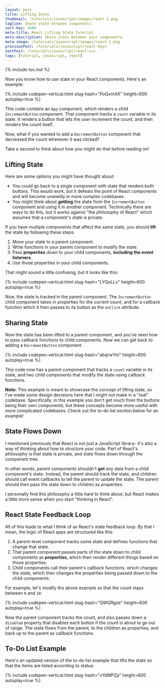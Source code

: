 ```yaml
---
layout: post
title: Lifting State
thumbnail: /tutorials/javascript/images/react-1.png
tagline: Share state between components.
sort-key: 1600
meta-title: React Lifting State Tutorial
meta-description: Share state between your components.
meta-image: /tutorials/javascript/images/react-1.png
previousPost: /tutorials/javascript/react-keys
nextPost: /tutorials/javascript/react-css
tags: [tutorial, javascript, react]
---
```


{% include toc.md %}

Now you know how to use state in your React components. Here's an example:

{% include codepen-vertical.html slug-hash="PoQvmXK" height=600 autoplay=true %}

This code contains an `App` component, which renders a child `IncrementButton` component. That component tracks a `count` variable in its state. It renders a button that lets the user increment the count, and then renders the count itself.

Now, what if you wanted to add a `DecrementButton` component that decreased the count whenever it was clicked?

Take a second to think about how you might do that before reading on!

## Lifting State

Here are some options you might have thought about:

- You could go back to a single component with state that renders both buttons. This would work, but it defeats the point of React components and will become unwieldy in more complex codebases.
- You might think about **getting** the state from the `IncrementButton` component and using it in another component. Technically there are ways to do this, but it works against "the philosophy of React" which assumes that a component's state is private.

If you have multiple components that affect the same state, you should **lift** the state by following these steps:

1. Move your state to a parent component.
2. Write functions in your parent component to modify the state.
3. Pass **properties** down to your child components, **including the event listeners**.
4. Use those properties in your child components.

That might sound a little confusing, but it looks like this:

{% include codepen-vertical.html slug-hash="LYQoLLx" height=600 autoplay=true %}

Now, the state is tracked in the parent component. The `IncrementButton` child component takes in properties for the current count, and for a callback function which it then passes to its button as the `onClick` attribute.

## Sharing State

Now the state has been lifted to a parent component, and you've seen how to pass callback functions to child components. Now we can get back to adding a `DecrementButton` component.

{% include codepen-vertical.html slug-hash="abqrwYm" height=600 autoplay=true %}

This code now has a parent component that tracks a `count` variable in its state, and two child components that modify the state using callback functions.

**Note:** This example is meant to showcase the concept of lifting state, so I've made some design decisions here that I might not make in a "real" codebase. Specifically, in this example you don't get much from the buttons being their own components, but these concepts become more useful with more complicated codebases. Check out the to-do list section below for an example!

## State Flows Down

I mentioned previously that React is not just a JavaScript library- it's also a way of thinking about how to structure your code. Part of React's philosophy is that state is private, and state flows down through the component tree.

In other words, parent components shouldn't **get** any data from a child component's state. Instead, the parent should track the state, and children should call event callbacks to tell the parent to update the state. The parent should then pass the state down to children as properties.

I personally find this philosophy a little hard to think about, but React makes a little more sense when you start "thinking in React".

## React State Feedback Loop

All of this leads to what I think of as React's state feedback loop. By that I mean, the logic of React apps are structured like this:

1. A parent-level component tracks some state and defines functions that change that state.
2. That parent component passes parts of the state down to child components as **properties**, which then render different things based on those properties.
3. Child components call their parent's callback functions, which changes the state, which then changes the properties being passed down to the child components.

For example, let's modify the above example so that the count stays between `0` and `10`:

{% include codepen-vertical.html slug-hash="QWQRgze" height=600 autoplay=true %}

Now the parent component tracks the count, and also passes down a `disabled` property that disables each button if the count is about to go out of range. The state flows from the parent, to the children as properties, and back up to the parent as callback functions.

## To-Do List Example

Here's an updated version of the to-do list example that lifts the state so that the items are listed according to status:

{% include codepen-vertical.html slug-hash="vYdMPZp" height=600 autoplay=true %}
